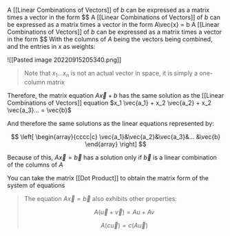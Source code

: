 A [[Linear Combinations of Vectors]] of $b$ can be expressed as a matrix times a vector in the form $$
A [[Linear Combinations of Vectors]] of $b$ can be expressed as a matrix times a vector in the form A\vec{x} = b
A [[Linear Combinations of Vectors]] of $b$ can be expressed as a matrix times a vector in the form $$
With the columns of $A$ being the vectors being combined, and the entries in $x$ as weights:

![[Pasted image 20220915205340.png]]

> Note that $x_1 ... x_n$ is not an actual vector in space, it is simply a one-column matrix

Therefore, the matrix equation $A\vec{x} + b$ has the same solution as the [[Linear Combinations of Vectors]] equation $x_1 \vec{a_1} + x_2 \vec{a_2} + x_2 \vec{a_3}... = \vec{b}$

And therefore the same solutions as the linear equations represented by:

$$
\left[
\begin{array}{cccc|c}
\vec{a_1}&\vec{a_2}&\vec{a_3}&... &\vec{b}
\end{array}
\right]
$$

Because of this, $A\vec{x} = \vec{b}$ has a solution only if $\vec{b}$ is a linear combination of the columns of $A$

You can take the matrix [[Dot Product]] to obtain the matrix form of the system of equations

>The equation $A\vec{x}=\vec{b}$ also exhibits other properties:
>
> $$
> A(\vec{u} + \vec{v}) = Au + Av
> $$
>
> $$
> A(c\vec{u}) = c(A\vec{u})
> $$
